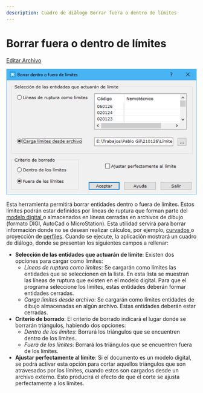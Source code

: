 ```yaml
---
description: Cuadro de diálogo Borrar fuera o dentro de límites
---
```


# Borrar fuera o dentro de límites

[Editar Archivo](../fichas-de-herramientas/ficha-de-herramientas-editar/editar-archivo.md)

![Cuadro de di&#xE1;logo Borrar fuera o dentro de l&#xED;mites](../../.gitbook/assets/image%20%2842%29.png)

Esta herramienta permitirá borrar entidades dentro o fuera de límites. Estos límites podrán estar definidos por líneas de ruptura que forman parte del [modelo digital ](../como.../como-triangulacion.md)o almacenados en líneas cerradas en archivos de dibujo \(formato DIGI, AutoCad o MicroStation\). Esta utilidad servirá para borrar información donde no se desean realizar cálculos, por ejemplo, [curvados ](../como.../como-curvado.md)o proyección de [perfiles](../como.../como-perfiles.md). Cuando se ejecute, la aplicación mostrará un cuadro de diálogo, donde se presentan los siguientes campos a rellenar:

* **Selección de las entidades que actuarán de límite**: Existen dos opciones para cargar como límites:
  * _Líneas de ruptura como límites_: Se cargarán como límites las entidades que se seleccionen en la lista. En esta lista se muestran las líneas de ruptura que existen en el modelo digital. Para que el programa seleccione los límites, estas entidades deberán formar entidades cerradas.
  * _Carga límites desde archivo_: Se cargarán como límites entidades de dibujo almacenadas en algún archivo. Estas entidades deberán estar cerradas.
* **Criterio de borrado**: El criterio de borrado indicará el lugar donde se borrarán triángulos, habiendo dos opciones:
  * _Dentro de los límites_: Borrará los triángulos que se encuentren dentro de los límites.
  * _Fuera de los límites_: Borrará los triángulos que se encuentren fuera de los límites.
* **Ajustar perfectamente al límite**: Si el documento es un modelo digital, se podrá activar esta opción para cortar aquellos triángulos que son atravesados por los límites, cuando estos son cargados desde un archivo externo. Esto producirá el efecto de que el corte se ajusta perfectamente a los límites.


